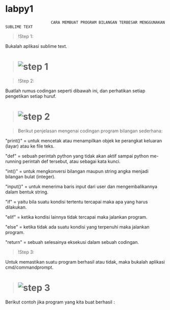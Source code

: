 # labpy1

                        CARA MEMBUAT PROGRAM BILANGAN TERBESAR MENGGUNAKAN SUBLIME TEXT

>!Step 1:
  
  Bukalah aplikasi sublime text.

># ![step 1](https://user-images.githubusercontent.com/46733958/52322873-6d683c80-2a0d-11e9-88e9-4ecb5bc5270e.png)

>!Step 2:
  
  Buatlah rumus codingan seperti dibawah ini, dan perhatikan setiap pengetikan setiap huruf.

># ![step 2](https://user-images.githubusercontent.com/46733958/52324523-32b5d280-2a14-11e9-9313-86e105df2c66.png)

>Berikut penjelasan mengenai codingan program bilangan sederhana:
  
"print()" = untuk mencetak atau menampilkan objek ke perangkat keluaran (layar) atau ke file teks.

"def"     = sebuah perintah python yang tidak akan aktif sampai python me-running perintah def tersebut, atau sebagai kata kunci.

"int()"   = untuk mengkonversi bilangan maupun string angka menjadi bilangan bulat (integer).

"input()" = untuk menerima baris input dari user dan mengembalikannya dalam bentuk string.

"if"      = yaitu bila suatu kondisi tertentu tercapai maka apa yang harus dilakukan. 

"elif"    = ketika kondisi lainnya tidak tercapai maka jalankan program.

"else"    = ketika tidak ada suatu kondisi yang terpenuhi maka jalankan program.

"return"  = sebuah selesainya eksekusi dalam sebuah codingan.

>!Step 3:

  Untuk memastikan suatu program berhasil atau tidak, maka bukalah aplikasi cmd/commandprompt.
  
  ># ![step 3](https://user-images.githubusercontent.com/46733958/52327503-ef149600-2a1e-11e9-830f-25bf899f47be.png)

  Berikut contoh jika program yang kita buat berhasil :
  
  
